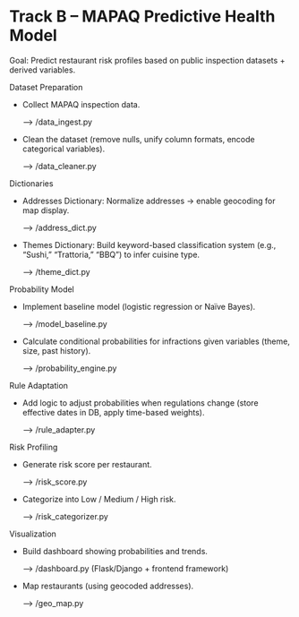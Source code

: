 # Track B – MAPAQ Predictive Health Model

Goal: Predict restaurant risk profiles based on public inspection datasets + derived variables.

Dataset Preparation

- Collect MAPAQ inspection data.
  
  --> /data_ingest.py

- Clean the dataset (remove nulls, unify column formats, encode categorical variables).
  
  --> /data_cleaner.py

Dictionaries

- Addresses Dictionary: Normalize addresses → enable geocoding for map display.
  
  --> /address_dict.py

- Themes Dictionary: Build keyword-based classification system (e.g., “Sushi,” “Trattoria,” “BBQ”) to infer cuisine type.
  
  --> /theme_dict.py

Probability Model

- Implement baseline model (logistic regression or Naïve Bayes).
  
  --> /model_baseline.py

- Calculate conditional probabilities for infractions given variables (theme, size, past history).
  
  --> /probability_engine.py

Rule Adaptation

- Add logic to adjust probabilities when regulations change (store effective dates in DB, apply time-based weights).
  
  --> /rule_adapter.py

Risk Profiling

- Generate risk score per restaurant.
  
  --> /risk_score.py

- Categorize into Low / Medium / High risk.
  
  --> /risk_categorizer.py

Visualization

- Build dashboard showing probabilities and trends.
  
  --> /dashboard.py (Flask/Django + frontend framework)

- Map restaurants (using geocoded addresses).
  
  --> /geo_map.py
